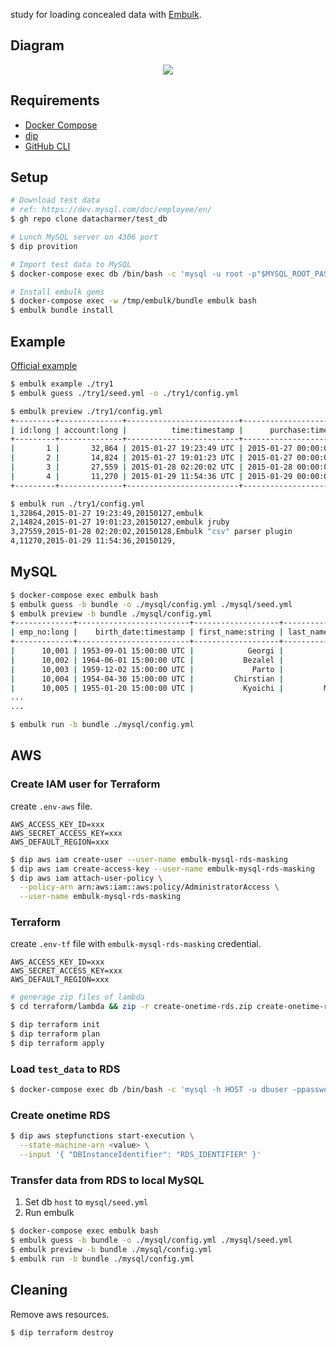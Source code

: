 study for loading concealed data with [Embulk](https://www.embulk.org/).

## Diagram

<p align="center">
  <img src="https://user-images.githubusercontent.com/5207601/94560318-6f93a480-029d-11eb-8c80-c6f4f226733a.png">
</p>

## Requirements

- [Docker Compose](https://docs.docker.com/compose/)
- [dip](https://github.com/bibendi/dip)
- [GitHub CLI](https://cli.github.com/)

## Setup

```sh
# Download test data
# ref: https://dev.mysql.com/doc/employee/en/
$ gh repo clone datacharmer/test_db

# Lunch MySQL server on 4306 port
$ dip provition

# Import test data to MySQL
$ docker-compose exec db /bin/bash -c 'mysql -u root -p"$MYSQL_ROOT_PASSWORD" < employees.sql'

# Install embulk gems
$ docker-compose exec -w /tmp/embulk/bundle embulk bash
$ embulk bundle install
```

## Example

[Official example](https://www.embulk.org/)

```sh
$ embulk example ./try1
$ embulk guess ./try1/seed.yml -o ./try1/config.yml

$ embulk preview ./try1/config.yml
+---------+--------------+-------------------------+-------------------------+----------------------------+
| id:long | account:long |          time:timestamp |      purchase:timestamp |             comment:string |
+---------+--------------+-------------------------+-------------------------+----------------------------+
|       1 |       32,864 | 2015-01-27 19:23:49 UTC | 2015-01-27 00:00:00 UTC |                     embulk |
|       2 |       14,824 | 2015-01-27 19:01:23 UTC | 2015-01-27 00:00:00 UTC |               embulk jruby |
|       3 |       27,559 | 2015-01-28 02:20:02 UTC | 2015-01-28 00:00:00 UTC | Embulk "csv" parser plugin |
|       4 |       11,270 | 2015-01-29 11:54:36 UTC | 2015-01-29 00:00:00 UTC |                            |
+---------+--------------+-------------------------+-------------------------+----------------------------+

$ embulk run ./try1/config.yml
1,32864,2015-01-27 19:23:49,20150127,embulk
2,14824,2015-01-27 19:01:23,20150127,embulk jruby
3,27559,2015-01-28 02:20:02,20150128,Embulk "csv" parser plugin
4,11270,2015-01-29 11:54:36,20150129,
```

## MySQL

```sh
$ docker-compose exec embulk bash
$ embulk guess -b bundle -o ./mysql/config.yml ./mysql/seed.yml
$ embulk preview -b bundle ./mysql/config.yml
+-------------+-------------------------+-------------------+------------------+---------------+-------------------------+
| emp_no:long |    birth_date:timestamp | first_name:string | last_name:string | gender:string |     hire_date:timestamp |
+-------------+-------------------------+-------------------+------------------+---------------+-------------------------+
|      10,001 | 1953-09-01 15:00:00 UTC |            Georgi |          Facello |             M | 1986-06-25 15:00:00 UTC |
|      10,002 | 1964-06-01 15:00:00 UTC |           Bezalel |           Simmel |             F | 1985-11-20 15:00:00 UTC |
|      10,003 | 1959-12-02 15:00:00 UTC |             Parto |          Bamford |             M | 1986-08-27 15:00:00 UTC |
|      10,004 | 1954-04-30 15:00:00 UTC |         Chirstian |          Koblick |             M | 1986-11-30 15:00:00 UTC |
|      10,005 | 1955-01-20 15:00:00 UTC |           Kyoichi |         Maliniak |             M | 1989-09-11 15:00:00 UTC |
...
...

$ embulk run -b bundle ./mysql/config.yml
```

## AWS

### Create IAM user for Terraform

create `.env-aws` file.

```
AWS_ACCESS_KEY_ID=xxx
AWS_SECRET_ACCESS_KEY=xxx
AWS_DEFAULT_REGION=xxx
```

```sh
$ dip aws iam create-user --user-name embulk-mysql-rds-masking
$ dip aws iam create-access-key --user-name embulk-mysql-rds-masking
$ dip aws iam attach-user-policy \
  --policy-arn arn:aws:iam::aws:policy/AdministratorAccess \
  --user-name embulk-mysql-rds-masking
```

### Terraform

create `.env-tf` file with `embulk-mysql-rds-masking` credential.

```
AWS_ACCESS_KEY_ID=xxx
AWS_SECRET_ACCESS_KEY=xxx
AWS_DEFAULT_REGION=xxx
```

```sh
# generage zip files of lambda
$ cd terraform/lambda && zip -r create-onetime-rds.zip create-onetime-rds.js && zip -r delete-onetime-rds.zip delete-onetime-rds.js && cd -

$ dip terraform init
$ dip terraform plan
$ dip terraform apply
```

### Load `test_data` to RDS

```sh
$ docker-compose exec db /bin/bash -c 'mysql -h HOST -u dbuser -ppassword < employees.sql'
```

### Create onetime RDS

```sh
$ dip aws stepfunctions start-execution \
  --state-machine-arn <value> \
  --input '{ "DBInstanceIdentifier": "RDS_IDENTIFIER" }'
```

### Transfer data from RDS to local MySQL

1. Set db `host` to `mysql/seed.yml`
2. Run embulk

```sh
$ docker-compose exec embulk bash
$ embulk guess -b bundle -o ./mysql/config.yml ./mysql/seed.yml
$ embulk preview -b bundle ./mysql/config.yml
$ embulk run -b bundle ./mysql/config.yml
```

## Cleaning

Remove aws resources.

```sh
$ dip terraform destroy
```
